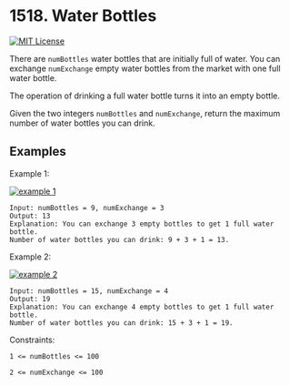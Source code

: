 
# 1518. Water Bottles


[![MIT License](https://camo.githubusercontent.com/5905bd5b7eec90ffe4233eafa2f0ff45311046010018638745e5720cb996f504/68747470733a2f2f696d672e736869656c64732e696f2f62616467652f446966666963756c74792d456173792d627269676874677265656e)]()

There are `numBottles` water bottles that are initially full of water. You can exchange `numExchange` empty water bottles from the market with one full water bottle.

The operation of drinking a full water bottle turns it into an empty bottle.

Given the two integers `numBottles` and `numExchange`, return the maximum number of water bottles you can drink.
 

## Examples

Example 1:

[![example 1](https://assets.leetcode.com/uploads/2020/07/01/sample_1_1875.png)]()

```
Input: numBottles = 9, numExchange = 3
Output: 13
Explanation: You can exchange 3 empty bottles to get 1 full water bottle.
Number of water bottles you can drink: 9 + 3 + 1 = 13.
```

Example 2:

[![example 2](https://assets.leetcode.com/uploads/2020/07/01/sample_2_1875.png)]()


```
Input: numBottles = 15, numExchange = 4
Output: 19
Explanation: You can exchange 4 empty bottles to get 1 full water bottle. 
Number of water bottles you can drink: 15 + 3 + 1 = 19.
```

Constraints:

`1 <= numBottles <= 100`

`2 <= numExchange <= 100`